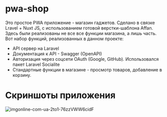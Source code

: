 # pwa-shop
  Это простое PWA приложение - магазин гаджетов. Сделано в связке Lravel + Nuxt JS, с использованием готовой верстки-шаблона Affan.
  Здесь были реализованы не все все функции магазина, а лишь часть. 
  Вот набор функций, реализованных в данном проекте:
- API сервер на Laravel
- Документация к API - Swagger (OpenAPI)
- Авторизация через соцсети OAuth (Google, GitHub). Использовался пакет Laravel Socialite
- Стандартные функции в магазине - просмотр товаров, добавление в корзину.

# Скриншоты приложения

![imgonline-com-ua-2to1-76zzVWW6cidF](https://github.com/littlegirl-yar/pwa-shop/assets/59262478/ba1e820e-9bbc-49ed-9052-28f95bbe9279)
